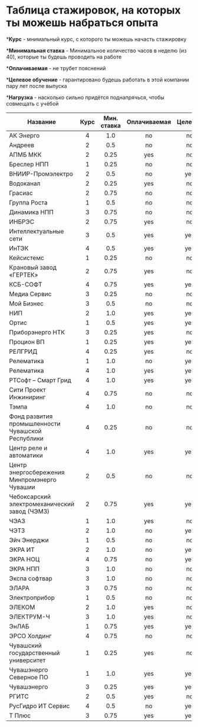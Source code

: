 # Таблица стажировок, на которых ты можешь набраться опыта
***Курс** - мнимальный курс, с которого ты можешь начасть стажировку

***Минимальная ставка** - Минимальное количество часов в неделю (из 40), которые ты будешь проводить на работе

***Оплачиваемая** - не трубет пояснений

***Целевое обучение** - гарантировано будешь работать в этой компании пару лет после выпуска

***Нагрузка** - насколько сильно придётся поднапрячься, чтобы совмещать с учёбой

| Название | Курс | Мин. ставка | Оплачиваемая | Целевое | Нагрузка |
| - | :-: | :-: | :-: | :-: | :-: |
| АК Энерго | 4 | 1.0 | no | no | **EASY** |
| Андреев | 2 | 0.5 | no | no | **EASY** |
| АПМБ МКК | 2 | 0.25 | yes | no | **EASY** |
| Бреслер НПП | 1 | 0.25 | no | no | **MEDIUM** |
| ВНИИР-Промэлектро | 2 | 0.5 | no | yes | **MEDIUM** |
| Водоканал | 2 | 0.25 | yes | no | **EASY** |
| Грасиас | 2 | 0.75 | no | no | **EASY** |
| Группа Роста | 1 | 0.5 | no | no | **EASY** |
| Динамика НПП | 3 | 0.75 | no | no | **EASY** |
| ИНБРЭС | 2 | 0.75 | yes | no | **EASY** |
| Интеллектуальные сети | 3 | 0.5 | yes | yes | **EASY** |
| ИнТЭК | 4 | 0.5 | yes | yes | **MEDIUM** |
| Кейсистемс | 1 | 0.25 | no | no | **EASY** |
| Крановый завод «ГЕРТЕК» | 2 | 0.75 | yes | no | **MEDIUM** |
| КСБ-СОФТ | 4 | 0.75 | yes | yes | **MEDIUM** |
| Медиа Сервис | 3 | 0.25 | no | no | **EASY** |
| Мой Бизнес | 3 | 0.5 | no | no | **EASY** |
| НИП | 2 | 1.0 | yes | yes | **EASY** |
| Ортис | 1 | 0.5 | yes | yes | **EASY** |
| Приборэнерго НТК | 3 | 0.25 | yes | no | **MEDIUM** |
| Процион ВП | 1 | 0.25 | yes | yes | **EASY** |
| РЕЛГРИД | 4 | 0.25 | yes | no | **EASY** |
| Релематика | 1 | 1.0 | no | yes | **EASY** |
| Релематика | 4 | 1.0 | yes | yes | **EASY** |
| РТСофт – Смарт Грид | 4 | 1.0 | yes | yes | **EASY** |
| Сити Проект Инжиниринг | 4 | 0.75 | no | no | **MEDIUM** |
| Тэмпа | 4 | 1.0 | no | no | **EASY** |
| Фонд развития промышленности Чувашской Республики | 4 | 0.25 | no | no | **EASY** |
| Центр реле и автоматики | 4 | 1.0 | yes | yes | **MEDIUM** |
| Центр энергосбережения Минпромэнерго Чувашии | 2 | 0.5 | no | no | **EASY** |
| Чебоксарский электромеханический завод (ЧЭМЗ) | 2 | 0.75 | yes | yes | **MEDIUM** |
| ЧЭАЗ | 1 | 1.0 | yes | no | **MEDIUM** |
| ЧЭТЗ | 2 | 1.0 | no | yes | **EASY** |
| Эйч Энерджи | 1 | 0.5 | no | no | **EASY** |
| ЭКРА ИТ | 2 | 1.0 | no | yes | **EASY** |
| ЭКРА НОЦ | 4 | 0.75 | no | yes | **MEDIUM** |
| ЭКРА НПП | 3 | 1.0 | no | no | **MEDIUM** |
| Экспа софтвар | 3 | 1.0 | no | no | **MEDIUM** |
| ЭЛАРА | 3 | 0.75 | no | no | **EASY** |
| Электроприбор | 1 | 0.5 | no | no | **EASY** |
| ЭЛЕКОМ | 2 | 1.0 | yes | no | **MEDIUM** |
| ЭЛЕКТРУМ-Ч | 3 | 1.0 | yes | no | **EASY** |
| ЭнЛАБ | 1 | 0.75 | yes | yes | **EASY** |
| ЭРСО Холдинг | 4 | 0.75 | no | no | **MEDIUM** |
| Чувашский государственный университет | 1 | 0.25 | yes | no | **MEDIUM** |
| Чувашэнерго Северное ПО | 1 | 1.0 | yes | yes | **MEDIUM** |
| Чувашэнерго | 3 | 0.25 | yes | yes | **EASY** |
| РГИТС | 2 | 0.5 | yes | no | **MEDIUM** |
| РусГидро ИТ Сервис | 4 | 0.5 | no | yes | **EASY** |
| Т Плюс | 3 | 0.75 | yes | yes | **MEDIUM** |
